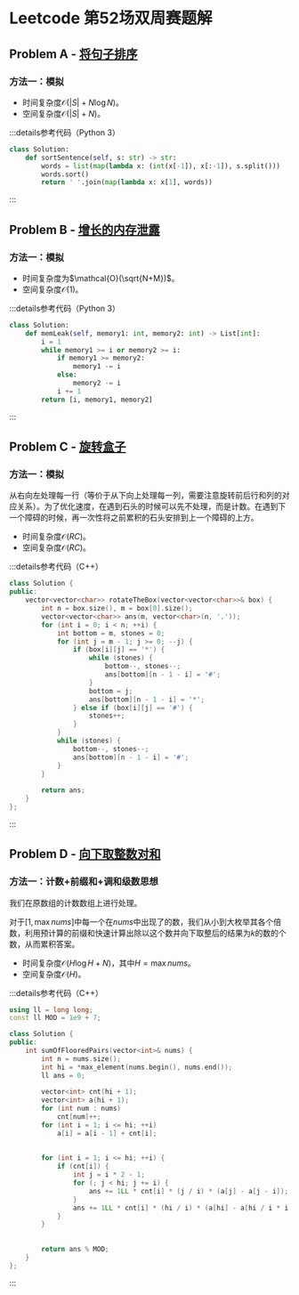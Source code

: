 # Leetcode 第52场双周赛题解

## Problem A - [将句子排序](https://leetcode.cn/problems/sorting-the-sentence/)

### 方法一：模拟

- 时间复杂度$\mathcal{O}(|S|+N\log N)$。
- 空间复杂度$\mathcal{O}(|S|+N)$。

:::details参考代码（Python 3）

```python
class Solution:
    def sortSentence(self, s: str) -> str:
        words = list(map(lambda x: (int(x[-1]), x[:-1]), s.split()))
        words.sort()
        return ' '.join(map(lambda x: x[1], words))
```

:::

## Problem B - [增长的内存泄露](https://leetcode.cn/problems/incremental-memory-leak/)

### 方法一：模拟

- 时间复杂度为$\mathcal{O}(\sqrt{N+M})$。
- 空间复杂度$\mathcal{O}(1)$。

:::details参考代码（Python 3）

```python
class Solution:
    def memLeak(self, memory1: int, memory2: int) -> List[int]:
        i = 1
        while memory1 >= i or memory2 >= i:
            if memory1 >= memory2:
                memory1 -= i
            else:
                memory2 -= i
            i += 1
        return [i, memory1, memory2]
```

:::

## Problem C - [旋转盒子](https://leetcode.cn/problems/rotating-the-box/)

### 方法一：模拟

从右向左处理每一行（等价于从下向上处理每一列，需要注意旋转前后行和列的对应关系）。为了优化速度，在遇到石头的时候可以先不处理，而是计数。在遇到下一个障碍的时候，再一次性将之前累积的石头安排到上一个障碍的上方。

- 时间复杂度$\mathcal{O}(RC)$。
- 空间复杂度$\mathcal{O}(RC)$。

:::details参考代码（C++）

```cpp
class Solution {
public:
    vector<vector<char>> rotateTheBox(vector<vector<char>>& box) {
        int n = box.size(), m = box[0].size();
        vector<vector<char>> ans(m, vector<char>(n, '.'));
        for (int i = 0; i < n; ++i) {
            int bottom = m, stones = 0;
            for (int j = m - 1; j >= 0; --j) {
                if (box[i][j] == '*') {
                    while (stones) {
                        bottom--, stones--;
                        ans[bottom][n - 1 - i] = '#';
                    }
                    bottom = j;
                    ans[bottom][n - 1 - i] = '*';
                } else if (box[i][j] == '#') {
                    stones++;
                }
            }
            while (stones) {
                bottom--, stones--;
                ans[bottom][n - 1 - i] = '#';
            }
        }
        
        return ans;
    }
};
```

:::

## Problem D - [向下取整数对和](https://leetcode.cn/problems/sum-of-floored-pairs/)

### 方法一：计数+前缀和+调和级数思想

我们在原数组的计数数组上进行处理。

对于$[1,\max{nums}]$中每一个在$nums$中出现了的数，我们从小到大枚举其各个倍数，利用预计算的前缀和快速计算出除以这个数并向下取整后的结果为$k$的数的个数，从而累积答案。

- 时间复杂度$\mathcal{O}(H\log H+N)$，其中$H=\max{nums}$。
- 空间复杂度$\mathcal{O}(H)$。

:::details参考代码（C++）

```cpp
using ll = long long;
const ll MOD = 1e9 + 7;

class Solution {
public:
    int sumOfFlooredPairs(vector<int>& nums) {
        int n = nums.size();
        int hi = *max_element(nums.begin(), nums.end());
        ll ans = 0;
        
        vector<int> cnt(hi + 1);
        vector<int> a(hi + 1);
        for (int num : nums)
            cnt[num]++;
        for (int i = 1; i <= hi; ++i)
            a[i] = a[i - 1] + cnt[i];
        
        
        for (int i = 1; i <= hi; ++i) {
            if (cnt[i]) {
                int j = i * 2 - 1;
                for (; j < hi; j += i) {
                    ans += 1LL * cnt[i] * (j / i) * (a[j] - a[j - i]);
                }
                ans += 1LL * cnt[i] * (hi / i) * (a[hi] - a[hi / i * i - 1]);
            }
        }
        
        
        return ans % MOD;
    }
};
```

:::
